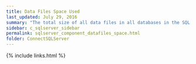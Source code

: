 ```yaml
---
title: ﻿Data Files Space Used
last_updated: July 29, 2016
summary: "The total size of all data files in all databases in the SQL Server."
sidebar: c_sqlserver_sidebar
permalink: sqlserver_component_datafiles_space.html
folder: ConnectSQLServer
---
```


{% include links.html %}

